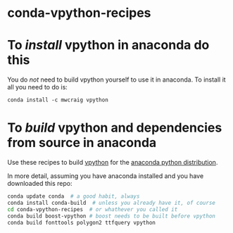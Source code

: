# conda-vpython-recipes

# To *install* vpython in anaconda do this

You do *not* need to build vpython yourself to use it in anaconda. To install it all you need to do is:

```
conda install -c mwcraig vpython
```

# To *build* vpython and dependencies from source in anaconda


Use these recipes to build [vpython](http://vpython.org) for the
[anaconda python distribution](https://store.continuum.io/cshop/anaconda/).

In more detail, assuming you have anaconda installed and you have downloaded this repo:

```bash
conda update conda  # a good habit, always
conda install conda-build  # unless you already have it, of course
cd conda-vpython-recipes  # or whathever you called it
conda build boost-vpython # boost needs to be built before vpython
conda build fonttools polygon2 ttfquery vpython
```
